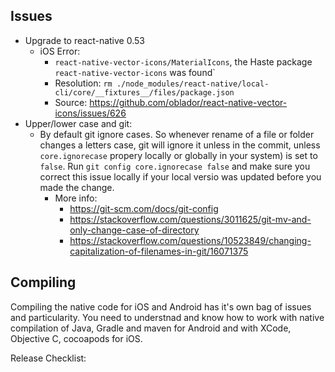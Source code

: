 Issues
------

- Upgrade to react-native 0.53
  - iOS Error: 
    - `react-native-vector-icons/MaterialIcons`, the Haste package `react-native-vector-icons` was found`
    - Resolution: `rm ./node_modules/react-native/local-cli/core/__fixtures__/files/package.json`
    - Source: https://github.com/oblador/react-native-vector-icons/issues/626
- Upper/lower case and git:
  - By default git ignore cases. So whenever rename of a file or folder changes a letters case, git will ignore it unless in the commit, unless `core.ignorecase` propery locally or globally in your system) is set to `false`. Run `git config core.ignorecase false` and make sure you correct this issue locally if your local versio was updated before you made the change.
    - More info:
      - https://git-scm.com/docs/git-config
      - https://stackoverflow.com/questions/3011625/git-mv-and-only-change-case-of-directory
      - https://stackoverflow.com/questions/10523849/changing-capitalization-of-filenames-in-git/16071375




Compiling
--------
Compiling the native code for iOS and Android has it's own bag of issues and particularity. You need to understnad and know how to work with native compilation of Java, Gradle and maven for Android and with XCode, Objective C, cocoapods for iOS.

Release Checklist:
